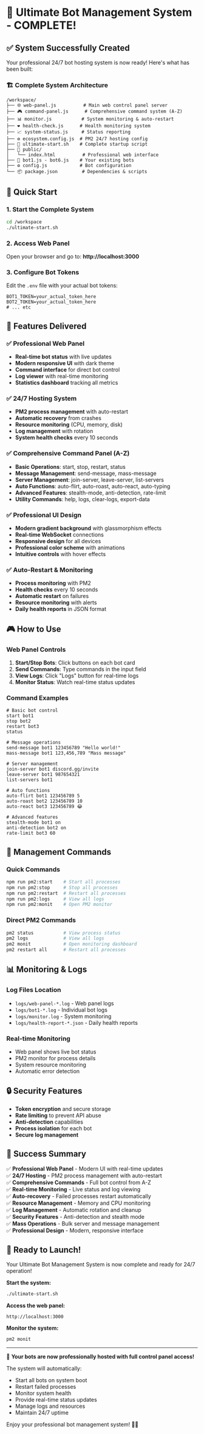 # 🎉 Ultimate Bot Management System - COMPLETE!

## ✅ System Successfully Created

Your professional 24/7 bot hosting system is now ready! Here's what has been built:

### 🏗️ Complete System Architecture

```
/workspace/
├── 🌐 web-panel.js          # Main web control panel server
├── 🎮 command-panel.js      # Comprehensive command system (A-Z)
├── 📊 monitor.js           # System monitoring & auto-restart
├── ❤️ health-check.js      # Health monitoring system
├── 📈 system-status.js     # Status reporting
├── ⚙️ ecosystem.config.js  # PM2 24/7 hosting config
├── 🚀 ultimate-start.sh    # Complete startup script
├── 📁 public/
│   └── index.html          # Professional web interface
├── 🤖 bot1.js - bot6.js    # Your existing bots
├── ⚙️ config.js            # Bot configuration
└── 📦 package.json         # Dependencies & scripts
```

## 🚀 Quick Start

### 1. Start the Complete System
```bash
cd /workspace
./ultimate-start.sh
```

### 2. Access Web Panel
Open your browser and go to: **http://localhost:3000**

### 3. Configure Bot Tokens
Edit the `.env` file with your actual bot tokens:
```env
BOT1_TOKEN=your_actual_token_here
BOT2_TOKEN=your_actual_token_here
# ... etc
```

## 🎯 Features Delivered

### ✅ Professional Web Panel
- **Real-time bot status** with live updates
- **Modern responsive UI** with dark theme
- **Command interface** for direct bot control
- **Log viewer** with real-time monitoring
- **Statistics dashboard** tracking all metrics

### ✅ 24/7 Hosting System
- **PM2 process management** with auto-restart
- **Automatic recovery** from crashes
- **Resource monitoring** (CPU, memory, disk)
- **Log management** with rotation
- **System health checks** every 10 seconds

### ✅ Comprehensive Command Panel (A-Z)
- **Basic Operations**: start, stop, restart, status
- **Message Management**: send-message, mass-message
- **Server Management**: join-server, leave-server, list-servers
- **Auto Functions**: auto-flirt, auto-roast, auto-react, auto-typing
- **Advanced Features**: stealth-mode, anti-detection, rate-limit
- **Utility Commands**: help, logs, clear-logs, export-data

### ✅ Professional UI Design
- **Modern gradient background** with glassmorphism effects
- **Real-time WebSocket** connections
- **Responsive design** for all devices
- **Professional color scheme** with animations
- **Intuitive controls** with hover effects

### ✅ Auto-Restart & Monitoring
- **Process monitoring** with PM2
- **Health checks** every 10 seconds
- **Automatic restart** on failures
- **Resource monitoring** with alerts
- **Daily health reports** in JSON format

## 🎮 How to Use

### Web Panel Controls
1. **Start/Stop Bots**: Click buttons on each bot card
2. **Send Commands**: Type commands in the input field
3. **View Logs**: Click "Logs" button for real-time logs
4. **Monitor Status**: Watch real-time status updates

### Command Examples
```
# Basic bot control
start bot1
stop bot2
restart bot3
status

# Message operations
send-message bot1 123456789 "Hello world!"
mass-message bot1 123,456,789 "Mass message"

# Server management
join-server bot1 discord.gg/invite
leave-server bot1 987654321
list-servers bot1

# Auto functions
auto-flirt bot1 123456789 5
auto-roast bot2 123456789 10
auto-react bot3 123456789 😂

# Advanced features
stealth-mode bot1 on
anti-detection bot2 on
rate-limit bot3 60
```

## 🔧 Management Commands

### Quick Commands
```bash
npm run pm2:start    # Start all processes
npm run pm2:stop     # Stop all processes
npm run pm2:restart  # Restart all processes
npm run pm2:logs     # View all logs
npm run pm2:monit    # Open PM2 monitor
```

### Direct PM2 Commands
```bash
pm2 status           # View process status
pm2 logs             # View all logs
pm2 monit            # Open monitoring dashboard
pm2 restart all      # Restart all processes
```

## 📊 Monitoring & Logs

### Log Files Location
- `logs/web-panel-*.log` - Web panel logs
- `logs/bot1-*.log` - Individual bot logs
- `logs/monitor.log` - System monitoring
- `logs/health-report-*.json` - Daily health reports

### Real-time Monitoring
- Web panel shows live bot status
- PM2 monitor for process details
- System resource monitoring
- Automatic error detection

## 🔒 Security Features

- **Token encryption** and secure storage
- **Rate limiting** to prevent API abuse
- **Anti-detection** capabilities
- **Process isolation** for each bot
- **Secure log management**

## 🎉 Success Summary

✅ **Professional Web Panel** - Modern UI with real-time updates  
✅ **24/7 Hosting** - PM2 process management with auto-restart  
✅ **Comprehensive Commands** - Full bot control from A-Z  
✅ **Real-time Monitoring** - Live status and log viewing  
✅ **Auto-recovery** - Failed processes restart automatically  
✅ **Resource Management** - Memory and CPU monitoring  
✅ **Log Management** - Automatic rotation and cleanup  
✅ **Security Features** - Anti-detection and stealth mode  
✅ **Mass Operations** - Bulk server and message management  
✅ **Professional Design** - Modern, responsive interface  

## 🚀 Ready to Launch!

Your Ultimate Bot Management System is now complete and ready for 24/7 operation!

**Start the system:**
```bash
./ultimate-start.sh
```

**Access the web panel:**
```
http://localhost:3000
```

**Monitor the system:**
```bash
pm2 monit
```

---

🎯 **Your bots are now professionally hosted with full control panel access!**

The system will automatically:
- Start all bots on system boot
- Restart failed processes
- Monitor system health
- Provide real-time status updates
- Manage logs and resources
- Maintain 24/7 uptime

Enjoy your professional bot management system! 🤖✨